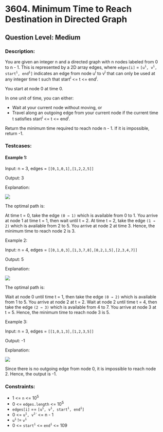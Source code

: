 # 3604. Minimum Time to Reach Destination in Directed Graph
## Question Level: Medium
### Description:
You are given an integer n and a directed graph with n nodes labeled from 0 to n - 1. This is represented by a 2D array edges, where `edges[i]` = `[u`<sup>`i`</sup>`, v`<sup>`i`</sup>`, start`<sup>`i`</sup>`, end`<sup>`i`</sup>`]` indicates an edge from node u<sup>i</sup> to v<sup>i</sup> that can only be used at any integer time t such that start<sup>i</sup> <= t <= end<sup>i</sup>.

You start at node 0 at time 0.

In one unit of time, you can either:
- Wait at your current node without moving, or
- Travel along an outgoing edge from your current node if the current time t satisfies start<sup>i</sup> <= t <= end<sup>i</sup>.

Return the minimum time required to reach node n - 1. If it is impossible, return -1.

### Testcases:
#### Example 1:

Input: n = 3, edges = `[[0,1,0,1],[1,2,2,5]]`

Output: 3

Explanation:

<img src="https://assets.leetcode.com/uploads/2025/06/05/screenshot-2025-06-06-at-004535.png"><br>

The optimal path is:

At time t = 0, take the edge `(0 → 1)` which is available from 0 to 1. You arrive at node 1 at time t = 1, then wait until t = 2.
At time t = 2, take the edge `(1 → 2)` which is available from 2 to 5. You arrive at node 2 at time 3.
Hence, the minimum time to reach node 2 is 3.

Example 2:

Input: n = 4, edges = `[[0,1,0,3],[1,3,7,8],[0,2,1,5],[2,3,4,7]]`

Output: 5

Explanation:

<img src="https://assets.leetcode.com/uploads/2025/06/05/screenshot-2025-06-06-at-004757.png"><br>

The optimal path is:

Wait at node 0 until time t = 1, then take the edge `(0 → 2)` which is available from 1 to 5. You arrive at node 2 at t = 2.
Wait at node 2 until time t = 4, then take the edge `(2 → 3)` which is available from 4 to 7. You arrive at node 3 at t = 5.
Hence, the minimum time to reach node 3 is 5.

Example 3:

Input: n = 3, edges = `[[1,0,1,3],[1,2,3,5]]`

Output: -1

Explanation:

<img src="https://assets.leetcode.com/uploads/2025/06/05/screenshot-2025-06-06-at-004914.png"><br>

Since there is no outgoing edge from node 0, it is impossible to reach node 2. Hence, the output is -1.

### Constraints:

- 1 <= `n` <= 10<sup>5</sup>
- 0 <= `edges.length` <= 10<sup>5</sup>
- `edges[i]` == `[u`<sup>`i`</sup>`, v`<sup>`i`</sup>`, start`<sup>`i`</sup>`, end`<sup>`i`</sup>`]`
- 0 <= `u`<sup>`i`</sup>`, v`<sup>`i`</sup>` <= n - 1
- `u`<sup>`i`</sup> != `v`<sup>`i`</sup>
- 0 <= `start`<sup>`i`</sup> <= `end`<sup>`i`</sup> <= 10<sp>9</sup>
